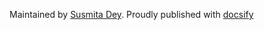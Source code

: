 Maintained by [Susmita Dey](https://github.com/Susmita-Dey/). Proudly published with [docsify](https://docsify.js.io)
